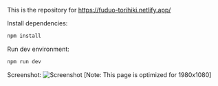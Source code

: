This is the repository for https://fuduo-torihiki.netlify.app/

Install dependencies:
```bash
npm install
```

Run dev environment:
```bash
npm run dev
```

Screenshot:
![Screenshot](https://github.com/user-attachments/assets/9d64796a-092b-46b9-b04d-3c67e400f138)
[Note: This page is optimized for 1980x1080]
